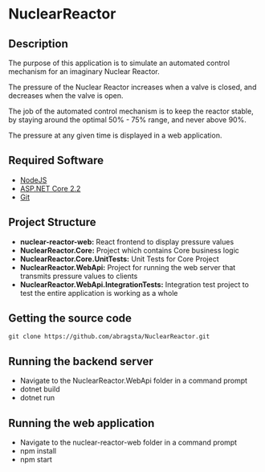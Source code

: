 # NuclearReactor

## Description

The purpose of this application is to simulate an automated control mechanism for an imaginary Nuclear Reactor.

The pressure of the Nuclear Reactor increases when a valve is closed, and decreases when the valve is open.

The job of the automated control mechanism is to keep the reactor stable, by staying around the optimal 50% - 75% range, and never above 90%.

The pressure at any given time is displayed in a web application.

## Required Software

* [NodeJS](https://nodejs.org/en/)
* [ASP.NET Core 2.2](https://dotnet.microsoft.com/download)
* [Git](https://git-scm.com/downloads)

## Project Structure

* **nuclear-reactor-web:** React frontend to display pressure values
* **NuclearReactor.Core:** Project which contains Core business logic 
* **NuclearReactor.Core.UnitTests:** Unit Tests for Core Project
* **NuclearReactor.WebApi:** Project for running the web server that transmits pressure values to clients
* **NuclearReactor.WebApi.IntegrationTests:** Integration test project to test the entire application is working as a whole

## Getting the source code

```
git clone https://github.com/abragsta/NuclearReactor.git
```

## Running the backend server

* Navigate to the NuclearReactor.WebApi folder in a command prompt
* dotnet build
* dotnet run

## Running the web application

* Navigate to the nuclear-reactor-web folder in a command prompt
* npm install
* npm start